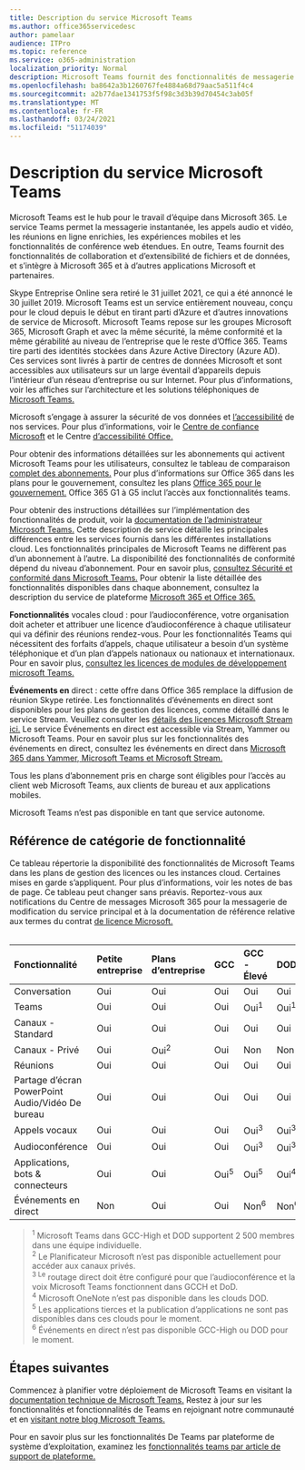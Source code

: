 ```yaml
---
title: Description du service Microsoft Teams
ms.author: office365servicedesc
author: pamelaar
audience: ITPro
ms.topic: reference
ms.service: o365-administration
localization_priority: Normal
description: Microsoft Teams fournit des fonctionnalités de messagerie instantanée, de collaboration de fichiers et de données, d’appels audio et vidéo, de réunions en ligne enrichies, d’expériences mobiles et de fonctionnalités de conférence web étendues.
ms.openlocfilehash: ba8642a3b1260767fe4884a68d79aac5a511f4c4
ms.sourcegitcommit: a2b77dae1341753f5f98c3d3b39d70454c3ab05f
ms.translationtype: MT
ms.contentlocale: fr-FR
ms.lasthandoff: 03/24/2021
ms.locfileid: "51174039"
---
```

# <a name="microsoft-teams-service-description"></a>Description du service Microsoft Teams

Microsoft Teams est le hub pour le travail d’équipe dans Microsoft 365. Le service Teams permet la messagerie instantanée, les appels audio et vidéo, les réunions en ligne enrichies, les expériences mobiles et les fonctionnalités de conférence web étendues. En outre, Teams fournit des fonctionnalités de collaboration et d’extensibilité de fichiers et de données, et s’intègre à Microsoft 365 et à d’autres applications Microsoft et partenaires.

Skype Entreprise Online sera retiré le 31 juillet 2021, ce qui a été annoncé le 30 juillet 2019. [](https://techcommunity.microsoft.com/t5/Microsoft-Teams-Blog/Skype-for-Business-Online-to-Be-Retired-in-2021/ba-p/777833) Microsoft Teams est un service entièrement nouveau, conçu pour le cloud depuis le début en tirant parti d’Azure et d’autres innovations de service de Microsoft. Microsoft Teams repose sur les groupes Microsoft 365, Microsoft Graph et avec la même sécurité, la même conformité et la même gérabilité au niveau de l’entreprise que le reste d’Office 365. Teams tire parti des identités stockées dans Azure Active Directory (Azure AD). Ces services sont livrés à partir de centres de données Microsoft et sont accessibles aux utilisateurs sur un large éventail d’appareils depuis l’intérieur d’un réseau d’entreprise ou sur Internet. Pour plus d’informations, voir les affiches sur l’architecture et les solutions téléphoniques de [Microsoft Teams.](/microsoftteams/teams-architecture-solutions-posters)

Microsoft s’engage à assurer la sécurité de vos données et [l’accessibilité](https://www.microsoft.com/trust-center/compliance/accessibility) de nos services. Pour plus d’informations, voir le [Centre de confiance Microsoft](https://www.microsoft.com/trust-center) et le Centre [d’accessibilité Office.](https://support.office.com/article/Office-Accessibility-Center-Resources-for-people-with-disabilities-ecab0fcf-d143-4fe8-a2ff-6cd596bddc6d)

Pour obtenir des informations détaillées sur les abonnements qui activent Microsoft Teams pour les utilisateurs, consultez le tableau de comparaison [complet des abonnements.](https://go.microsoft.com/fwlink/?linkid=2139145) Pour plus d’informations sur Office 365 dans les plans pour le gouvernement, consultez les plans [Office 365 pour le gouvernement.](https://www.microsoft.com/microsoft-365/government/compare-office-365-government-plans) Office 365 G1 à G5 inclut l’accès aux fonctionnalités teams.

Pour obtenir des instructions détaillées sur l’implémentation des fonctionnalités de produit, voir la [documentation de l’administrateur Microsoft Teams.](/MicrosoftTeams) Cette description de service détaille les principales différences entre les services fournis dans les différentes installations cloud. Les fonctionnalités principales de Microsoft Teams ne diffèrent pas d’un abonnement à l’autre. La disponibilité des fonctionnalités de conformité dépend du niveau d’abonnement. Pour en savoir plus, [consultez Sécurité et conformité dans Microsoft Teams.](/microsoftteams/security-compliance-overview) Pour obtenir la liste détaillée des fonctionnalités disponibles dans chaque abonnement, consultez la description du service de plateforme [Microsoft 365 et Office 365.](./office-365-platform-service-description/office-365-platform-service-description.md)

**Fonctionnalités** vocales cloud : pour l’audioconférence, votre organisation doit acheter et attribuer une licence d’audioconférence à chaque utilisateur qui va définir des réunions rendez-vous. Pour les fonctionnalités Teams qui nécessitent des forfaits d’appels, chaque utilisateur a besoin d’un système téléphonique et d’un plan d’appels nationaux ou nationaux et internationaux. Pour en savoir plus, [consultez les licences de modules de développement microsoft Teams.](/microsoftteams/teams-add-on-licensing/microsoft-teams-add-on-licensing)

**Événements en** direct : cette offre dans Office 365 remplace la diffusion de réunion Skype retirée. Les fonctionnalités d’événements en direct sont disponibles pour les plans de gestion des licences, comme détaillé dans le service Stream. Veuillez consulter les [détails des licences Microsoft Stream ici.](/stream/license-overview) Le service Événements en direct est accessible via Stream, Yammer ou Microsoft Teams. Pour en savoir plus sur les fonctionnalités des événements en direct, consultez les événements en direct dans [Microsoft 365 dans Yammer, Microsoft Teams et Microsoft Stream.](/stream/live-event-m365)

Tous les plans d’abonnement pris en charge sont éligibles pour l’accès au client web Microsoft Teams, aux clients de bureau et aux applications mobiles.

Microsoft Teams n’est pas disponible en tant que service autonome.

## <a name="feature-category-reference"></a>Référence de catégorie de fonctionnalité

Ce tableau répertorie la disponibilité des fonctionnalités de Microsoft Teams dans les plans de gestion des licences ou les instances cloud. Certaines mises en garde s’appliquent. Pour plus d’informations, voir les notes de bas de page. Ce tableau peut changer sans préavis. Reportez-vous aux notifications du Centre de messages Microsoft 365 pour la messagerie de modification du service principal et à la documentation de référence relative aux termes du contrat [de licence Microsoft.](https://www.microsoft.com/licensing/product-licensing/products)<br><br>

| Fonctionnalité | Petite entreprise | Plans d’entreprise | GCC | GCC - Élevé | DOD | Éducation |
|:-----|:-----|:-----|:-----|:-----|:-----|:-----|
|Conversation  <br/> |Oui  <br/> |Oui  <br/> |Oui  <br/> |Oui  <br/> |Oui  <br/> |Oui  <br/> |
|Teams  <br/> |Oui <br/> |Oui <br/> |Oui <br/> |Oui<sup>1</sup>  <br/> |Oui<sup>1</sup>  <br/> |Oui  <br/> |
|Canaux - Standard  <br/> |Oui  <br/> |Oui  <br/> |Oui  <br/> |Oui  <br/> |Oui  <br/> |Oui  <br/> |
|Canaux - Privé  <br/> |Oui  <br/> |Oui<sup>2</sup>  <br/> |Oui <br/> |Non  <br/> |Non <br/> |Oui  <br/> |
|Réunions  <br/> |Oui  <br/> |Oui  <br/> |Oui  <br/> |Oui  <br/> |Oui  <br/> |Oui  <br/> |
|Partage d’écran PowerPoint Audio/Vidéo De bureau <br/> |Oui  <br/> |Oui  <br/> |Oui  <br/> |Oui  <br/> |Oui  <br/> |Oui  <br/> |
|Appels vocaux  <br/> |Oui  <br/> |Oui  <br/> |Oui  <br/> |Oui<sup>3</sup>  <br/> |Oui<sup>3</sup>  <br/> |Oui  <br/> |
|Audioconférence  <br/> |Oui  <br/> |Oui  <br/> |Oui  <br/> |Oui<sup>3</sup>  <br/> |Oui<sup>3</sup>  <br/> |Oui  <br/> |
|Applications, bots & connecteurs  <br/> |Oui  <br/> |Oui  <br/> |Oui<sup>5</sup>  <br/> |Oui<sup>5</sup>  <br/> |Oui<sup>4,5</sup>  <br/> |Oui  <br/> |
|Événements en direct  <br/> |Non  <br/> |Oui  <br/> |Oui  <br/> |Non<sup>6</sup>  <br/> |Non<sup>6</sup>  <br/> |Oui  <br/> |

> <sup>1</sup>  Microsoft Teams dans GCC-High et DOD supportent 2 500 membres dans une équipe individuelle.<br/>
> <sup>2</sup> Le Planificateur Microsoft n’est pas disponible actuellement pour accéder aux canaux privés.<br/>
> <sup>3 Le</sup> routage direct doit être configuré pour que l’audioconférence et la voix Microsoft Teams fonctionnent dans GCCH et DoD.<br/>
> <sup>4</sup> Microsoft OneNote n’est pas disponible dans les clouds DOD.<br/>
> <sup>5</sup> Les applications tierces et la publication d’applications ne sont pas disponibles dans ces clouds pour le moment.<br/>
> <sup>6</sup> Événements en direct n’est pas disponible GCC-High ou DOD pour le moment.<br/>

## <a name="next-steps"></a>Étapes suivantes

Commencez à planifier votre déploiement de Microsoft Teams en visitant la [documentation technique de Microsoft Teams.](/MicrosoftTeams/) Restez à jour sur les fonctionnalités et fonctionnalités de Teams en rejoignant notre communauté et en [visitant notre blog Microsoft Teams.](https://aka.ms/TeamsBlog)

Pour en savoir plus sur les fonctionnalités De Teams par plateforme de système d’exploitation, examinez les [fonctionnalités teams par article de support de plateforme.](https://aka.ms/teamsfeaturesbyplatform)
